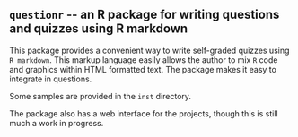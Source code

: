 `questionr` -- an R package for writing questions and quizzes using R markdown
-------------------------------------------------------------------------------


This package provides a convenient way to write self-graded quizzes using `R markdown`. This markup language easily allows the author to mix `R` code and graphics within HTML formatted text. The package makes it easy to integrate in questions.

Some samples are provided in the `inst` directory.


The package also has a web interface for the projects, though this is still
much a work in progress.
